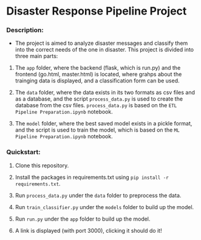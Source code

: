 # Disaster Response Pipeline Project

### Description:
- The project is aimed to analyze disaster messages and classify them into the correct needs of the one in disaster. This project is divided into three main parts:
1. The `app` folder, where the backend (flask, which is run.py) and the frontend (go.html, master.html) is located, where grahps about the trainging data is displayed, and a classification form can be used.

2. The `data` folder, where the data exists in its two formats as csv files and as a database, and the script `process_data.py` is used to create the database from the csv files. `process_data.py` is based on the `ETL Pipeline Preparation.ipynb` notebook.

3. The `model` folder, where the best saved model exists in a pickle format, and the script is used to train the model, which is based on the `ML Pipeline Preparation.ipynb` notebook.

### Quickstart:

1. Clone this repository.

2. Install the packages in requirements.txt using `pip install -r requirements.txt`.

3. Run `process_data.py` under the `data` folder to preprocess the data.

4. Run `train_classifier.py` under the `models` folder to build up the model.

5. Run `run.py` under the `app` folder to build up the model.

5. A link is displayed (with port 3000), clicking it should do it!

